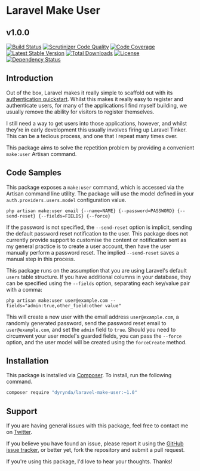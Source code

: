 # Laravel Make User
## v1.0.0

[![Build Status](https://travis-ci.org/michaeldyrynda/laravel-make-user.svg?branch=master)](https://travis-ci.org/michaeldyrynda/laravel-make-user)
[![Scrutinizer Code Quality](https://scrutinizer-ci.com/g/michaeldyrynda/laravel-make-user/badges/quality-score.png?b=master)](https://scrutinizer-ci.com/g/michaeldyrynda/laravel-make-user/?branch=master)
[![Code Coverage](https://scrutinizer-ci.com/g/michaeldyrynda/laravel-make-user/badges/coverage.png?b=master)](https://scrutinizer-ci.com/g/michaeldyrynda/laravel-make-user/?branch=master)
[![Latest Stable Version](https://poser.pugx.org/dyrynda/laravel-make-user/v/stable)](https://packagist.org/packages/dyrynda/laravel-make-user)
[![Total Downloads](https://poser.pugx.org/dyrynda/laravel-make-user/downloads)](https://packagist.org/packages/dyrynda/laravel-make-user)
[![License](https://poser.pugx.org/dyrynda/laravel-make-user/license)](https://packagist.org/packages/dyrynda/laravel-make-user)
[![Dependency Status](https://www.versioneye.com/php/dyrynda:laravel-make-user/dev-master/badge?style=flat-square)](https://www.versioneye.com/php/dyrynda:laravel-make-user/dev-master)

## Introduction

Out of the box, Laravel makes it really simple to scaffold out with its [authentication quickstart](https://laravel.com/docs/5.4/authentication#authentication-quickstart). Whilst this makes it really easy to register and authenticate users, for many of the applications I find myself building, we usually remove the ability for visitors to register themselves.

I still need a way to get users into those applications, however, and whilst they're in early development this usually involves firing up Laravel Tinker. This can be a tedious process, and one that I repeat many times over.

This package aims to solve the repetition problem by providing a convenient `make:user` Artisan command.

## Code Samples

This package exposes a `make:user` command, which is accessed via the Artisan command line utility. The package will use the model defined in your `auth.providers.users.model` configuration value.

```
php artisan make:user email {--name=NAME} {--password=PASSWORD} {--send-reset} {--fields=FIELDS} {--force}
```

If the password is not specified, the `--send-reset` option is implicit, sending the default password reset notification to the user. This package does not currently provide support to customise the content or notification sent as my general practice is to create a user account, then have the user manually perform a password reset. The implied `--send-reset` saves a manual step in this process.

This package runs on the assumption that you are using Laravel's default `users` table structure. If you have additional columns in your database, they can be specified using the `--fields` option, separating each key/value pair with a comma:

```
php artisan make:user user@example.com --fields="admin:true,other_field:other value"
```

This will create a new user with the email address `user@example.com`, a randomly generated password, send the password reset email to `user@example.com`, and set the `admin` field to `true`. Should you need to circumvent your user model's guarded fields, you can pass the `--force` option, and the user model will be created using the `forceCreate` method.

## Installation

This package is installed via [Composer](https://getcomposer.org/). To install, run the following command.

```bash
composer require "dyrynda/laravel-make-user:~1.0"
```

## Support

If you are having general issues with this package, feel free to contact me on [Twitter](https://twitter.com/michaeldyrynda).

If you believe you have found an issue, please report it using the [GitHub issue tracker](https://github.com/michaeldyrynda/laravel-make-user/issues), or better yet, fork the repository and submit a pull request.

If you're using this package, I'd love to hear your thoughts. Thanks!
